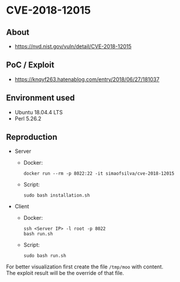 # CVE-2018-12015

## About
* <https://nvd.nist.gov/vuln/detail/CVE-2018-12015>


## PoC / Exploit

* <https://knqyf263.hatenablog.com/entry/2018/06/27/181037> 


## Environment used

* Ubuntu 18.04.4 LTS
* Perl 5.26.2


## Reproduction

* Server
    - Docker: 
        ```shell script
        docker run --rm -p 8022:22 -it simaofsilva/cve-2018-12015
        ``` 
    - Script:
        ```shell script
        sudo bash installation.sh
        ```

* Client
    - Docker: 
        ```shell script
        ssh <Server IP> -l root -p 8022
        bash run.sh
        ``` 
    - Script:
        ```shell script
        sudo bash run.sh
        ```
For better visualization first create the file `/tmp/moo` with content. <br>
The exploit result will be the override of that file. 